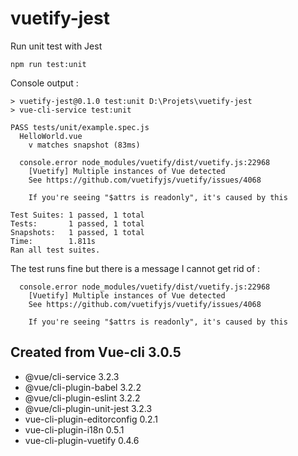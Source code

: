# vuetify-jest

Run unit test with Jest

```
npm run test:unit
```

Console output : 

```
> vuetify-jest@0.1.0 test:unit D:\Projets\vuetify-jest
> vue-cli-service test:unit

PASS tests/unit/example.spec.js
  HelloWorld.vue
    v matches snapshot (83ms)

  console.error node_modules/vuetify/dist/vuetify.js:22968
    [Vuetify] Multiple instances of Vue detected
    See https://github.com/vuetifyjs/vuetify/issues/4068

    If you're seeing "$attrs is readonly", it's caused by this

Test Suites: 1 passed, 1 total
Tests:       1 passed, 1 total
Snapshots:   1 passed, 1 total
Time:        1.811s
Ran all test suites.

```

The test runs fine but there is a message I cannot get rid of : 

```
  console.error node_modules/vuetify/dist/vuetify.js:22968
    [Vuetify] Multiple instances of Vue detected
    See https://github.com/vuetifyjs/vuetify/issues/4068

    If you're seeing "$attrs is readonly", it's caused by this
```

## Created from Vue-cli 3.0.5

* @vue/cli-service 3.2.3
* @vue/cli-plugin-babel 3.2.2
* @vue/cli-plugin-eslint 3.2.2
* @vue/cli-plugin-unit-jest 3.2.3
* vue-cli-plugin-editorconfig 0.2.1
* vue-cli-plugin-i18n 0.5.1
* vue-cli-plugin-vuetify 0.4.6

